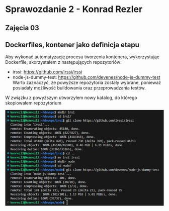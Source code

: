 # Sprawozdanie 2 - Konrad Rezler
## Zajęcia 03
## Dockerfiles, kontener jako definicja etapu

Aby wykonać automatyzację procesu tworzenia kontenera, wykorzystując Dockerfile, skorzystałem z następujących repozytoriów:
- irssi: https://github.com/irssi/irssi
- node-js-dummy-test: https://github.com/devenes/node-js-dummy-test
Warto zaznaczyć, że powyższe repozytoria zostały wybrane, ponieważ posiadały możliwość buildowania oraz przeprowadzania testów.

W związku z powyższym utworzyłem nowy katalog, do którego skopiowałem repozytorium 
<p align="center">
 <img src="https://github.com/InzynieriaOprogramowaniaAGH/MDO2024_INO/blob/KR409837/ITE/GCL4/KR409837/Sprawozdanie2/Lab3/1. klonowanie repo.png">
</p>
